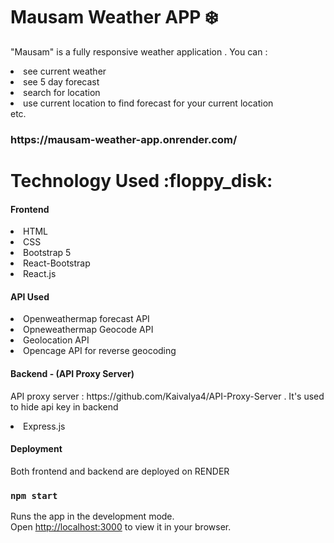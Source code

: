# Mausam Weather APP :snowflake:

"Mausam" is a fully responsive weather application . 
You can : 
<li>see current weather</li>
<li>see 5 day forecast</li>
<li>search for location</li>
<li>use current location to find forecast for your current location</li>
etc.

<h3>https://mausam-weather-app.onrender.com/</h3>

<h1>Technology Used :floppy_disk:</h1>
<h4>Frontend</h4>
<li>HTML</li>
<li>CSS</li>
<li>Bootstrap 5</li>
<li>React-Bootstrap</li>
<li>React.js</li>

<h4>API Used</h4>
<li>Openweathermap forecast API</li>
<li>Opneweathermap Geocode API</li>
<li>Geolocation API</li>
<li>Opencage API for reverse geocoding</li>

<h4>Backend - (API Proxy Server)</h4>
<p>API proxy server : https://github.com/Kaivalya4/API-Proxy-Server . It's used to hide api key in backend</p>
<li>Express.js</li>

<h4>Deployment</h4>
<p>Both frontend and backend are deployed on RENDER</p>


### `npm start`

Runs the app in the development mode.\
Open [http://localhost:3000](http://localhost:3000) to view it in your browser.

